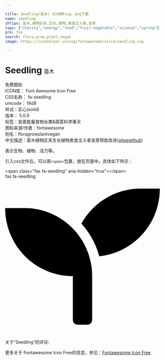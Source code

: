 ```yaml
---

title: Seedling(苗木) ICON转svg、png下载
name: seedling
zhTips: 苗木,植物区系,生长,植物,素食主义者,发芽
tags: ["charity","energy","food","fruit-vegetable","science","spring"]
pre: fas
search: flora,grow,plant,vegan
image: https://iconhelper.cn/svg/fontawesome/solid/seedling.svg

---
```


# Seedling  <small style="font-size: 60%;font-weight: 100">苗木</small>


<div class="detail-page">
<p>
<span><span class="badge-success badge">免费图标</span> </span>
<br/>
<span>
ICON库：
<span class="badge-secondary badge">Font Awesome Icon Free</span> 
</span>
<br/>
<span>
CSS名称：
<span class="badge-secondary badge">fa-seedling</span> 
</span>
<br/>
<span>
unicode：
<span class="badge-secondary badge">f4d8</span> 
<copy-btn content='f4d8' btn-title=""></copy-btn>
<copy-btn :content='String.fromCodePoint(parseInt("f4d8", 16))' btn-title="复制U"></copy-btn>
</span><br/><span>样式：<span class="badge-light badge">实心(solid)</span></span>
<br/>
<span>
版本：
<span class="badge-secondary badge">5.0.9</span> 
</span><br/><span>标签：<span class="badge-light badge"><router-link to="/tags/charity.html">慈善</router-link></span><span class="badge-light badge"><router-link to="/tags/energy.html">能量</router-link></span><span class="badge-light badge"><router-link to="/tags/food.html">食物</router-link></span><span class="badge-light badge"><router-link to="/tags/fruit-vegetable.html">水果&蔬菜</router-link></span><span class="badge-light badge"><router-link to="/tags/science.html">科学</router-link></span><span class="badge-light badge"><router-link to="/tags/spring.html">春天</router-link></span></span>
<br/>
<span>图标来源/作者：<span class="badge-light badge">fontawesome</span></span> 
<br/>
<span>别名：<span class="badge-light badge">flora</span><span class="badge-light badge">grow</span><span class="badge-light badge">plant</span><span class="badge-light badge">vegan</span></span><br/><span class="zh-detail">中文描述：<span class="badge-primary badge">苗木</span><span class="badge-primary badge">植物区系</span><span class="badge-primary badge">生长</span><span class="badge-primary badge">植物</span><span class="badge-primary badge">素食主义者</span><span class="badge-primary badge">发芽</span><span class="help-link"><span>帮助改进</span>(<a href="https://gitee.com/liuwave/icon-helper/edit/master/json/fontawesome/solid/seedling.json" target="_blank" rel="noopener noreferrer">gitee</a><a href="https://github.com/liuwave/icon-helper/edit/master/json/fontawesome/solid/seedling.json" target="_blank" rel="noopener noreferrer">github</a></span>)</span><br/>
</p>
</div><div class="description description alert alert-light">表示生物、植物、活力等。</div>
<div class="alert alert-dark">
  <i class="fas fa-seedling fa-xs"></i>
  <i class="fas fa-seedling fa-sm"></i>
  <i class="fas fa-seedling fa-lg"></i>
  <i class="fas fa-seedling fa-2x"></i>
  <i class="fas fa-seedling fa-3x"></i>
  <i class="fas fa-seedling fa-5x"></i>
  <i class="fas fa-seedling fa-7x"></i>
</div>
<div>
  <p>引入css文件后，可以用<code>&lt;span&gt;</code>包裹，放在页面中。具体如下所示：    
  </p>
  <div class="alert alert-primary" style="font-size: 14px">
    &lt;span class="fas fa-seedling" aria-hidden="true"&gt;&lt;/span&gt;
    <copy-btn content='<span class="fas fa-seedling" aria-hidden="true"></span>'></copy-btn>
  </div>
  <div class="alert alert-secondary">
    <i class="fas fa-seedling"
    style="font-size: 24px"
    aria-hidden="true"></i> fas fa-seedling
    <copy-btn content="fas fa-seedling" btn-title="复制图标名称"></copy-btn>
  </div>
</div>
<div id="svg" class="svg-wrap">
<svg xmlns="http://www.w3.org/2000/svg" viewBox="0 0 512 512"><path d="M64 96H0c0 123.7 100.3 224 224 224v144c0 8.8 7.2 16 16 16h32c8.8 0 16-7.2 16-16V320C288 196.3 187.7 96 64 96zm384-64c-84.2 0-157.4 46.5-195.7 115.2 27.7 30.2 48.2 66.9 59 107.6C424 243.1 512 147.9 512 32h-64z"/></svg>
</div>
<detail full-name='fa-seedling'></detail>
<div>
<p>关于“Seedling”的评论:</p>
</div>
<Vssue title="关于“Seedling”的评论" ></Vssue>    
<div><p>更多关于  Fontawesome Icon Free的信息，参见：<a target="_blank" href="https://iconhelper.cn/fontawesome.html">Fontawesome Icon Free</a>
</p></div>

